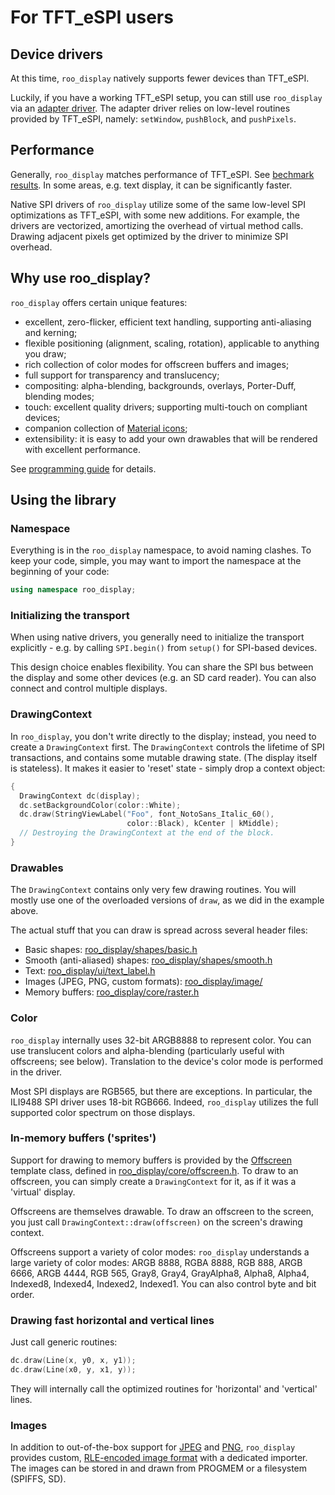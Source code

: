 # For TFT_eSPI users

## Device drivers

At this time, `roo_display` natively supports fewer devices than TFT_eSPI.

Luckily, if you have a working TFT_eSPI setup, you can still use `roo_display` via an [adapter driver](https://github.com/dejwk/roo_display/blob/master/roo_display/driver/TFT_eSPI_adapter.h). The adapter driver relies on low-level routines provided by TFT_eSPI, namely: `setWindow`, `pushBlock`, and `pushPixels`.

## Performance

Generally, `roo_display` matches performance of TFT_eSPI. See [bechmark results](https://github.com/dejwk/roo_display/blob/master/benchmarks/adafruit.ino). In some areas, e.g. text display, it can be significantly faster.

Native SPI drivers of `roo_display` utilize some of the same low-level SPI optimizations as TFT_eSPI, with some new additions. For example, the drivers are vectorized, amortizing the overhead of virtual method calls. Drawing adjacent pixels get optimized by the driver to minimize SPI overhead.

## Why use roo_display?

`roo_display` offers certain unique features:

* excellent, zero-flicker, efficient text handling, supporting anti-aliasing and kerning;
* flexible positioning (alignment, scaling, rotation), applicable to anything you draw;
* rich collection of color modes for offscreen buffers and images;
* full support for transparency and translucency;
* compositing: alpha-blending, backgrounds, overlays, Porter-Duff, blending modes;
* touch: excellent quality drivers; supporting multi-touch on compliant devices;
* companion collection of [Material icons](https://github.com/dejwk/roo_display/blob/master/doc/programming_guide.md#using-the-material-icons-collection);
* extensibility: it is easy to add your own drawables that will be rendered with excellent performance.

See [programming guide](programming_guide.md) for details.

## Using the library

### Namespace

Everything is in the `roo_display` namespace, to avoid naming clashes. To keep your code, simple, you may want to import the namespace at the beginning of your code:

```cpp
using namespace roo_display;
```

### Initializing the transport

When using native drivers, you generally need to initialize the transport explicitly - e.g. by calling `SPI.begin()` from `setup()` for SPI-based devices.

This design choice enables flexibility. You can share the SPI bus between the display and some other devices (e.g. an SD card reader). You can also connect and control multiple displays.

### DrawingContext

In `roo_display`, you don't write directly to the display; instead, you need to create a `DrawingContext` first. The `DrawingContext` controls the lifetime of SPI transactions, and contains some mutable drawing state. (The display itself is stateless). It makes it easier to 'reset' state - simply drop a context object:

```cpp
{
  DrawingContext dc(display);
  dc.setBackgroundColor(color::White);
  dc.draw(StringViewLabel("Foo", font_NotoSans_Italic_60(),
                          color::Black), kCenter | kMiddle);
  // Destroying the DrawingContext at the end of the block.
}
```

### Drawables

The `DrawingContext` contains only very few drawing routines. You will mostly use one of the overloaded versions of `draw`, as we did in the example above.

The actual stuff that you can draw is spread across several header files:

* Basic shapes: [roo_display/shapes/basic.h](https://github.com/dejwk/roo_display/blob/master/roo_display/shape/basic.h)
* Smooth (anti-aliased) shapes: [roo_display/shapes/smooth.h](https://github.com/dejwk/roo_display/blob/master/roo_display/shape/smooth.h)
* Text: [roo_display/ui/text_label.h](https://github.com/dejwk/roo_display/blob/master/roo_display/ui/text_label.h)
* Images (JPEG, PNG, custom formats): [roo_display/image/](https://github.com/dejwk/roo_display/blob/master/roo_display/image/)
* Memory buffers: [roo_display/core/raster.h](https://github.com/dejwk/roo_display/blob/master/roo_display/core/raster.h)

### Color

`roo_display` internally uses 32-bit ARGB8888 to represent color. You can use translucent colors and alpha-blending (particularly useful with offscreens; see below). Translation to the device's color mode is performed in the driver.

Most SPI displays are RGB565, but there are exceptions. In particular, the ILI9488 SPI driver uses 18-bit RGB666. Indeed, `roo_display` utilizes the full supported color spectrum on those displays.

### In-memory buffers ('sprites')

Support for drawing to memory buffers is provided by the [Offscreen](https://github.com/dejwk/roo_display/blob/master/doc/programming_guide.md#using-off-screen-buffers) template class, defined in [roo_display/core/offscreen.h](https://github.com/dejwk/roo_display/blob/master/roo_display/core/offscreen.h). To draw to an offscreen, you can simply create a `DrawingContext` for it, as if it was a 'virtual' display.

Offscreens are themselves drawable. To draw an offscreen to the screen, you just call `DrawingContext::draw(offscreen)` on the screen's drawing context.

Offscreens support a variety of color modes: `roo_display` understands a large variety of color modes: ARGB 8888, RGBA 8888, RGB 888, ARGB 6666, ARGB 4444, RGB 565, Gray8, Gray4, GrayAlpha8, Alpha8, Alpha4, Indexed8, Indexed4, Indexed2, Indexed1. You can also control byte and bit order.

### Drawing fast horizontal and vertical lines

Just call generic routines:

```cpp
dc.draw(Line(x, y0, x, y1));
dc.draw(Line(x0, y, x1, y));
```

They will internally call the optimized routines for 'horizontal' and 'vertical' lines.

### Images

In addition to out-of-the-box support for [JPEG](https://github.com/dejwk/roo_display/blob/master/doc/programming_guide.md#jpeg) and [PNG](https://github.com/dejwk/roo_display/blob/master/doc/programming_guide.md#png), `roo_display` provides custom, [RLE-encoded image format](https://github.com/dejwk/roo_display/blob/master/doc/programming_guide.md#built-in-image-format) with a dedicated importer. The images can be stored in and drawn from PROGMEM or a filesystem (SPIFFS, SD).

